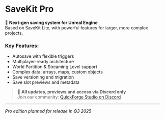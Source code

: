 # SaveKit Pro

🚀 **Next-gen saving system for Unreal Engine**  
Based on SaveKit Lite, with powerful features for larger, more complex projects.

### Key Features:

- Autosave with flexible triggers
- Multiplayer-ready architecture
- World Partition & Streaming Level support
- Complex data: arrays, maps, custom objects
- Save versioning and migration
- Save slot previews and metadata

> 📢 **All updates, previews and access via Discord only**  
Join our community: [QuickForge Studio on Discord](https://discord.gg/qujzsty4)

---

*Pro edition planned for release in Q3 2025*